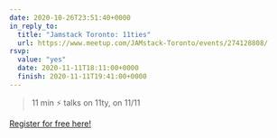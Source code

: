 ```yaml
---
date: 2020-10-26T23:51:40+0000
in_reply_to:
  title: "Jamstack Toronto: 11ties"
  url: https://www.meetup.com/JAMstack-Toronto/events/274128808/
rsvp:
  value: "yes"
  date: 2020-11-11T18:11:00+0000
  finish: 2020-11-11T19:41:00+0000
---
```


> 11 min ⚡️ talks on 11ty, on 11/11

[Register for free here!](https://www.meetup.com/JAMstack-Toronto/events/274128808/)
